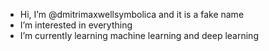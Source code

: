 - Hi, I’m @dmitrimaxwellsymbolica and it is a fake name
- I’m interested in everything
- I’m currently learning machine learning and deep learning
